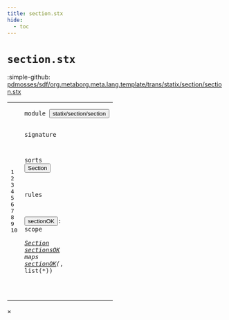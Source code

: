 ```yaml
---
title: section.stx
hide:
  - toc
---
```


# `section.stx`

:simple-github: [pdmosses/sdf/org.metaborg.meta.lang.template/trans/statix/section/section.stx]

[pdmosses/sdf/org.metaborg.meta.lang.template/trans/statix/section/section.stx]: https://github.com/pdmosses/sdf/blob/master/org.metaborg.meta.lang.template/trans/statix/section/section.stx "The source file on GitHub"

<div class="stx"><table class="highlighttable"><tbody><tr><td class="linenos"><div class="linenodiv"><pre><span></span>1
2
3
4
5
6
7
8
9
10
</pre></div></td>
<td class="code"><pre><code><span class="keyword">module</span> <button class="modal-open" id="statix/section/section_1_8" title="Multi-file references" data-urls="../grammar.stx/#statix/section/section_5_3 line 5; ../template.stx/#statix/section/section_5_3 line 5; ../../main.stx/#statix/section/section_8_3 line 8; ../../module.stx/#statix/section/section_5_3 line 5"><span class="token sort_Id">statix/section/section</span></button>

<span class="keyword">signature</span>

  <span class="keyword">sorts</span> <span class="cons_SortDecl"><button class="modal-open" id="Section_5_9" title="Multi-file references" data-urls="#Section_9_22 line 9; ../grammar.stx/#Section_12_29 line 12; ../template.stx/#Section_16_51 line 16, 96; ../../module.stx/#Section_13_51 line 13"><span class="token sort_Id">Section</span></button></span>

<span class="keyword">rules</span>

  <button class="modal-open" id="sectionOK_9_3" title="Multi-file references" data-urls="#sectionOK_10_19 line 10; ../grammar.stx/#sectionOK_18_3 line 18; ../template.stx/#sectionOK_46_3 line 46, 103"><span class="token sort_Id">sectionOK</span></button><span class="operator">:</span> <span class="cons_ScopeSort"><span class="keyword">scope</span></span> <span class="operator">*</span> <span class="cons_SimpleSort"><a href="#Section_5_9" id="Section_9_22" title="Defined at line 5"><span class="token sort_Id">Section</span></a></span>
  <a href="../../module.stx/#sectionsOK_29_5" id="sectionsOK_10_3" title="Referenced at ../../module.stx line 29"><span class="token sort_Id">sectionsOK</span></a> <span class="keyword">maps</span> <a href="#sectionOK_9_3" id="sectionOK_10_19" title="Defined at line 9"><span class="token sort_Id">sectionOK</span></a><span class="operator">(*,</span> <span class="keyword">list</span><span class="operator">(*))</span>

</code></pre></td></tr></tbody></table></div>

<div id="modal">
  <div id="modal-content">
    <span id="modal-close">&times;</span>
    <h2 id="modal-h2"></h2>
    <p  id="modal-p"></p>
    <ul id="modal-ul"></ul>
  </div>
</div>
